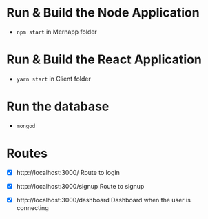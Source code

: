 # Run & Build the Node Application

* `npm start` in Mernapp folder

# Run & Build the React Application

* `yarn start` in Client folder

# Run the database

* `mongod`

# Routes

-[x] http://localhost:3000/ Route to login

-[x] http://localhost:3000/signup Route to signup

-[x] http://localhost:3000/dashboard Dashboard when the user is connecting


